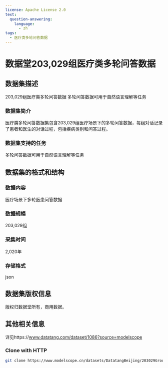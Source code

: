 ```yaml
---
license: Apache License 2.0
text:
  question-answering:
    language:
      - zh
tags:
  - 医疗类多轮问答数据
---
```

# 数据堂203,029组医疗类多轮问答数据

## 数据集描述
203,029组医疗类多轮问答数据  多轮问答数据可用于自然语言理解等任务

### 数据集简介

医疗类多轮问答数据集包含203,029组医疗场景下的多轮问答数据，每组对话记录了患者和医生的对话过程，包括疾病类别和问答过程。

### 数据集支持的任务
 多轮问答数据可用于自然语言理解等任务

## 数据集的格式和结构

### 数据内容
医疗场景下多轮医患问答数据

### 数据规模
203,029组

### 采集时间
2,020年
### 存储格式
json

## 数据集版权信息
版权归数据堂所有，商用数据。

## 其他相关信息
详见https://www.datatang.com/dataset/1086?source=modelscope
### Clone with HTTP
```bash
git clone https://www.modelscope.cn/datasets/DatatangBeijing/203029Groups-ChineseMedicalQuestionAnsweringData.git
```

